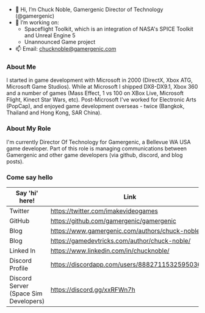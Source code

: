 - 👋 Hi, I’m Chuck Noble, Gamergenic Director of Technology (@gamergenic)
- 💞️ I’m working on:
   * Spaceflight Toolkit, which is an integration of NASA's SPICE Toolkit and Unreal Engine 5
   * Unannounced Game project
- 📫 Email: <chucknoble@gamergenic.com>

### About Me
I started in game development with Microsoft in 2000 (DirectX, Xbox ATG, Microsoft Game Studios).  While at Microsoft I shipped DX8-DX9.1, Xbox 360 and a number of games (Mass Effect, 1 vs 100 on XBox Live, Microsoft Flight, Kinect Star Wars, etc).  Post-Microsoft I've worked for Electronic Arts (PopCap), and enjoyed game development overseas - twice (Bangkok, Thailand and Hong Kong, SAR China).

### About My Role
I'm currently Director Of Technology for Gamergenic, a Bellevue WA USA game developer.  Part of this role is managing communications between Gamergenic and other game developers (via github, discord, and blog posts).

### Come say hello
| Say 'hi' here! | Link |
| ---|---  |
| Twitter | https://twitter.com/imakevideogames |
| GitHub | https://github.com/gamergenic/gamergenic |
| Blog | https://www.gamergenic.com/authors/chuck-noble/  |
| Blog | https://gamedevtricks.com/author/chuck-noble/  |
| Linked In   | https://www.linkedin.com/in/chucknoble/  |
| Discord Profile | https://discordapp.com/users/888271153259503626  |
| Discord Server (Space Sim Developers) | https://discord.gg/xxRFWn7h  |

<!---
gamergenic/gamergenic is a ✨ special ✨ repository because its `README.md` (this file) appears on your GitHub profile.
You can click the Preview link to take a look at your changes.
--->
